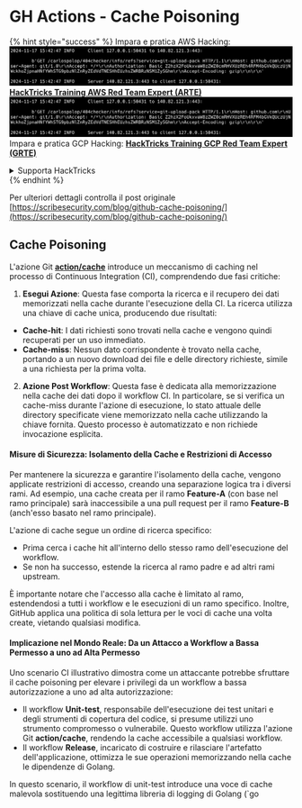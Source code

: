 # GH Actions - Cache Poisoning

{% hint style="success" %}
Impara e pratica AWS Hacking:<img src="../../../.gitbook/assets/image (1).png" alt="" data-size="line">[**HackTricks Training AWS Red Team Expert (ARTE)**](https://training.hacktricks.xyz/courses/arte)<img src="../../../.gitbook/assets/image (1).png" alt="" data-size="line">\
Impara e pratica GCP Hacking: <img src="../../../.gitbook/assets/image (2).png" alt="" data-size="line">[**HackTricks Training GCP Red Team Expert (GRTE)**<img src="../../../.gitbook/assets/image (2).png" alt="" data-size="line">](https://training.hacktricks.xyz/courses/grte)

<details>

<summary>Supporta HackTricks</summary>

* Controlla i [**piani di abbonamento**](https://github.com/sponsors/carlospolop)!
* **Unisciti al** 💬 [**gruppo Discord**](https://discord.gg/hRep4RUj7f) o al [**gruppo telegram**](https://t.me/peass) o **seguici** su **Twitter** 🐦 [**@hacktricks\_live**](https://twitter.com/hacktricks\_live)**.**
* **Condividi trucchi di hacking inviando PR ai** [**HackTricks**](https://github.com/carlospolop/hacktricks) e [**HackTricks Cloud**](https://github.com/carlospolop/hacktricks-cloud) repos di github.

</details>
{% endhint %}

Per ulteriori dettagli controlla il post originale [https://scribesecurity.com/blog/github-cache-poisoning/](https://scribesecurity.com/blog/github-cache-poisoning/)

## Cache Poisoning

L'azione Git [**action/cache**](https://github.com/actions/cache) introduce un meccanismo di caching nel processo di Continuous Integration (CI), comprendendo due fasi critiche:

1. **Esegui Azione**: Questa fase comporta la ricerca e il recupero dei dati memorizzati nella cache durante l'esecuzione della CI. La ricerca utilizza una chiave di cache unica, producendo due risultati:
* **Cache-hit**: I dati richiesti sono trovati nella cache e vengono quindi recuperati per un uso immediato.
* **Cache-miss**: Nessun dato corrispondente è trovato nella cache, portando a un nuovo download dei file e delle directory richieste, simile a una richiesta per la prima volta.
2. **Azione Post Workflow**: Questa fase è dedicata alla memorizzazione nella cache dei dati dopo il workflow CI. In particolare, se si verifica un cache-miss durante l'azione di esecuzione, lo stato attuale delle directory specificate viene memorizzato nella cache utilizzando la chiave fornita. Questo processo è automatizzato e non richiede invocazione esplicita.

#### Misure di Sicurezza: Isolamento della Cache e Restrizioni di Accesso

Per mantenere la sicurezza e garantire l'isolamento della cache, vengono applicate restrizioni di accesso, creando una separazione logica tra i diversi rami. Ad esempio, una cache creata per il ramo **Feature-A** (con base nel ramo principale) sarà inaccessibile a una pull request per il ramo **Feature-B** (anch'esso basato nel ramo principale).

L'azione di cache segue un ordine di ricerca specifico:

* Prima cerca i cache hit all'interno dello stesso ramo dell'esecuzione del workflow.
* Se non ha successo, estende la ricerca al ramo padre e ad altri rami upstream.

È importante notare che l'accesso alla cache è limitato al ramo, estendendosi a tutti i workflow e le esecuzioni di un ramo specifico. Inoltre, GitHub applica una politica di sola lettura per le voci di cache una volta create, vietando qualsiasi modifica.

#### Implicazione nel Mondo Reale: Da un Attacco a Workflow a Bassa Permesso a uno ad Alta Permesso

Uno scenario CI illustrativo dimostra come un attaccante potrebbe sfruttare il cache poisoning per elevare i privilegi da un workflow a bassa autorizzazione a uno ad alta autorizzazione:

* Il workflow **Unit-test**, responsabile dell'esecuzione dei test unitari e degli strumenti di copertura del codice, si presume utilizzi uno strumento compromesso o vulnerabile. Questo workflow utilizza l'azione Git **action/cache**, rendendo la cache accessibile a qualsiasi workflow.
* Il workflow **Release**, incaricato di costruire e rilasciare l'artefatto dell'applicazione, ottimizza le sue operazioni memorizzando nella cache le dipendenze di Golang.

In questo scenario, il workflow di unit-test introduce una voce di cache malevola sostituendo una legittima libreria di logging di Golang (\`go
